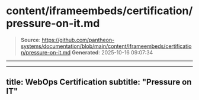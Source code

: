 # content/iframeembeds/certification/pressure-on-it.md

> **Source**: https://github.com/pantheon-systems/documentation/blob/main/content/iframeembeds/certification/pressure-on-it.md
> **Generated**: 2025-10-16 09:07:34

---

---
title: WebOps Certification
subtitle: "Pressure on IT"
---

<Partial file="certification-guide/pressure-on-it.md" />
